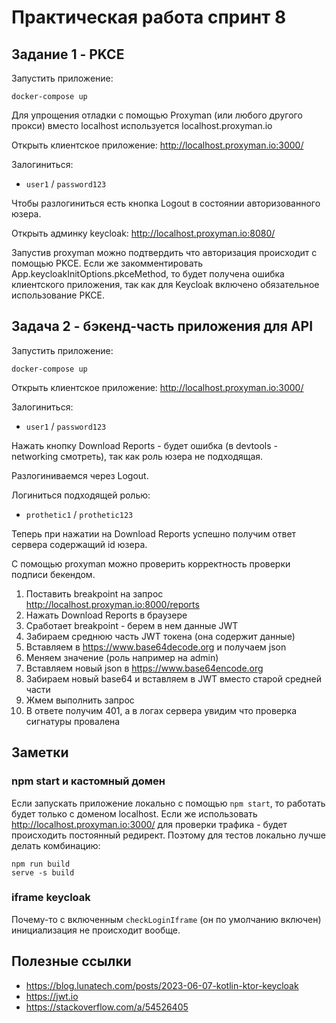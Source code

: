 # Практическая работа спринт 8

## Задание 1 - PKCE

Запустить приложение:

```shell
docker-compose up
```

Для упрощения отладки с помощью Proxyman (или любого другого прокси) вместо localhost используется localhost.proxyman.io

Открыть клиентское приложение:
http://localhost.proxyman.io:3000/

Залогиниться:

- `user1` / `password123`

Чтобы разлогиниться есть кнопка Logout в состоянии авторизованного юзера.

Открыть админку keycloak:
http://localhost.proxyman.io:8080/

Запустив proxyman можно подтвердить что авторизация происходит с помощью PKCE.
Если же закомментировать App.keycloakInitOptions.pkceMethod, то будет получена ошибка клиентского приложения, так как
для Keycloak включено обязательное использование PKCE.

## Задача 2 - бэкенд-часть приложения для API

Запустить приложение:

```shell
docker-compose up
```

Открыть клиентское приложение:
http://localhost.proxyman.io:3000/

Залогиниться:

- `user1` / `password123`

Нажать кнопку Download Reports - будет ошибка (в devtools - networking смотреть), так как роль юзера не подходящая.

Разлогиниваемся через Logout.

Логиниться подходящей ролью:

- `prothetic1` / `prothetic123`

Теперь при нажатии на Download Reports успешно получим ответ сервера содержащий id юзера.

С помощью proxyman можно проверить корректность проверки подписи бекендом.

1. Поставить breakpoint на запрос http://localhost.proxyman.io:8000/reports
2. Нажать Download Reports в браузере
3. Сработает breakpoint - берем в нем данные JWT
4. Забираем среднюю часть JWT токена (она содержит данные)
5. Вставляем в https://www.base64decode.org и получаем json
6. Меняем значение (роль например на admin)
7. Вставляем новый json в https://www.base64encode.org
8. Забираем новый base64 и вставляем в JWT вместо старой средней части
9. Жмем выполнить запрос
10. В ответе получим 401, а в логах сервера увидим что проверка сигнатуры провалена

## Заметки

### npm start и кастомный домен

Если запускать приложение локально с помощью `npm start`, то работать будет только с доменом localhost.
Если же использовать http://localhost.proxyman.io:3000/ для проверки трафика - будет происходить постоянный редирект.
Поэтому для тестов локально лучше делать комбинацию:

```shell
npm run build
serve -s build
```

### iframe keycloak

Почему-то с включенным `checkLoginIframe` (он по умолчанию включен) инициализация не происходит вообще.

## Полезные ссылки

- https://blog.lunatech.com/posts/2023-06-07-kotlin-ktor-keycloak
- https://jwt.io
- https://stackoverflow.com/a/54526405
